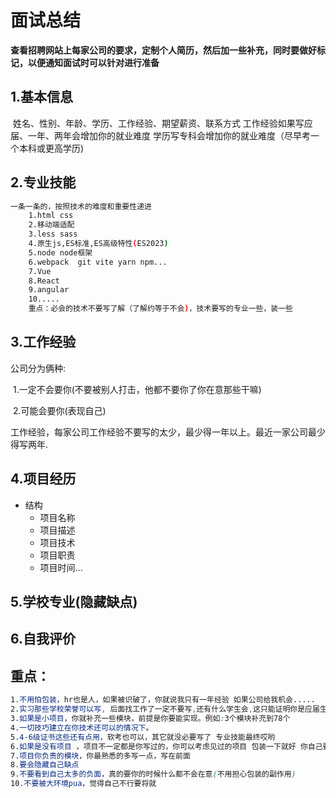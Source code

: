 # 面试总结

**查看招聘网站上每家公司的要求，定制个人简历，然后加一些补充，同时要做好标记，以便通知面试时可以针对进行准备**

## 1.基本信息

​	姓名、性别、年龄、学历、工作经验、期望薪资、联系方式
​	工作经验如果写应届、一年、两年会增加你的就业难度
​	学历写专科会增加你的就业难度（尽早考一个本科或更高学历)

## 2.专业技能

```bash
一条一条的，按照技术的难度和重要性递进
	1.html css 
	2.移动端适配
	3.less sass
	4.原生js,ES标准,ES高级特性(ES2023)
	5.node node框架
	6.webpack  git vite yarn npm...
	7.Vue
	8.React
	9.angular
	10.....
	重点：必会的技术不要写了解（了解约等于不会)，技术要写的专业一些，装一些
```

## 3.工作经验

公司分为俩种:

​	1.一定不会要你(不要被别人打击，他都不要你了你在意那些干嘛)

​	2.可能会要你(表现自己)

工作经验，每家公司工作经验不要写的太少，最少得一年以上。最近一家公司最少得写两年.

## 4.项目经历

- 结构
  - 项目名称
  - 项目描述
  - 项目技术
  - 项目职责
  - 项目时间...

## 5.学校专业(隐藏缺点)

## 6.自我评价



## 重点：

```css
1.不用怕包装，hr也是人，如果被识破了，你就说我只有一年经验 如果公司给我机会.....
2.实习那些学校荣誉可以写, 后面找工作了一定不要写,还有什么学生会,这只能证明你是应届生
3.如果是小项目，你就补充一些模块，前提是你要能实现。例如:3个模块补充到78个
4.一切技巧建立在你技术还可以的情况下。
5.4-6级证书这些还有点用，软考也可以，其它就没必要写了 专业技能最终哎哟
6.如果是没有项目 ，项目不一定都是你写过的，你可以考虑见过的项目 包装一下就好 你自己要能想办法实现它
7.项目你负责的模块，你最熟悉的多写一点，写在前面  
8.要会隐藏自己缺点  
9.不要看到自己太多的负面，真的要你的时候什么都不会在意(不用担心包装的副作用)
10.不要被大环境pua，觉得自己不行要将就
```





